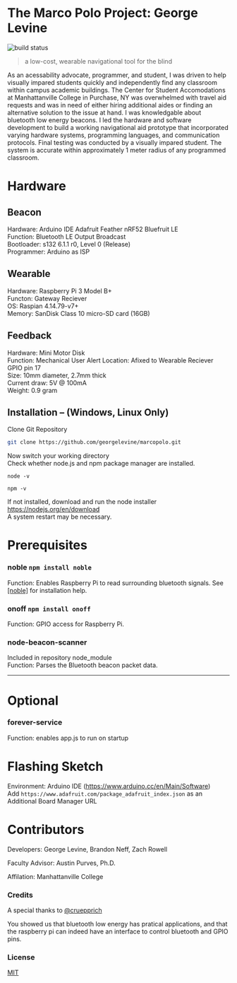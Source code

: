 # The Marco Polo Project: George Levine
![build status][travis-image]


>a low-cost, wearable navigational tool for the blind

As an acessability advocate, programmer, and student,
I was driven to help visually impared students quickly and independently find any classroom within campus academic buildings. The Center for Student Accomodations at Manhattanville College in Purchase, NY was overwhelmed with travel aid requests and was in need of either hiring additional aides or finding an alternative solution to the issue at hand. I was knowledgable about bluetooth low energy beacons. I led the hardware and software development to build a working navigational aid prototype that incorporated varying hardware systems, programming languages, and communication protocols. Final testing was conducted by a visually impared student. The system is accurate within approximately 1 meter radius of any programmed classroom.

# Hardware

Beacon
--------------------
Hardware: Arduino IDE Adafruit Feather nRF52 Bluefruit LE\
Function: Bluetooth LE Output Broadcast\
Bootloader: s132 6.1.1 r0, Level 0 (Release)\
Programmer: Arduino as ISP

Wearable
----------------
Hardware: Raspberry Pi 3 Model B+\
Functon: Gateway Reciever\
OS: Raspian 4.14.79-v7+\
Memory: SanDisk Class 10 micro-SD card (16GB)

Feedback
----------------
Hardware: Mini Motor Disk\
Function: Mechanical User Alert 
Location: Afixed to Wearable Reciever GPIO pin 17\
Size: 10mm diameter, 2.7mm thick\
Current draw: 5V @ 100mA\
Weight: 0.9 gram

## Installation – (Windows, Linux Only)

Clone Git Repository


```Bash
git clone https://github.com/georgelevine/marcopolo.git
```
Now switch your working directory\
Check whether node.js and npm package manager are installed.
```
node -v
```
```
npm -v
```
If not installed, download and run the node installer https://nodejs.org/en/download  
A system restart may be necessary.

# Prerequisites
### noble `npm install noble`
 Function: Enables Raspberry Pi to read surrounding bluetooth signals.
 See [[noble]](https://github.com/noble/noble) for installation help.

### onoff `npm install onoff`
 Function: GPIO access for Raspberry Pi.

### node-beacon-scanner 
Included in repository node_module\
Function: Parses the Bluetooth beacon packet data.

---------------------------------
# Optional
### forever-service
Function: enables app.js to run on startup
# Flashing Sketch

Environment: Arduino IDE (https://www.arduino.cc/en/Main/Software)  
Add `https://www.adafruit.com/package_adafruit_index.json` as an Additional Board Manager URL





# Contributors

Developers: George Levine, Brandon Neff, Zach Rowell

Faculty Advisor:  Austin Purves, Ph.D.

Affilation: Manhattanville College

### Credits

A special thanks to [@cruepprich](https://github.com/cruepprich/gateOpener)

You showed us that bluetooth low energy has pratical applications, and that the raspberry pi can indeed have an interface to control bluetooth and GPIO pins.

### License

[MIT](./LICENSE)

[travis-image]: https://img.shields.io/travis/image-js/image-js/master.svg?style=flat-square
